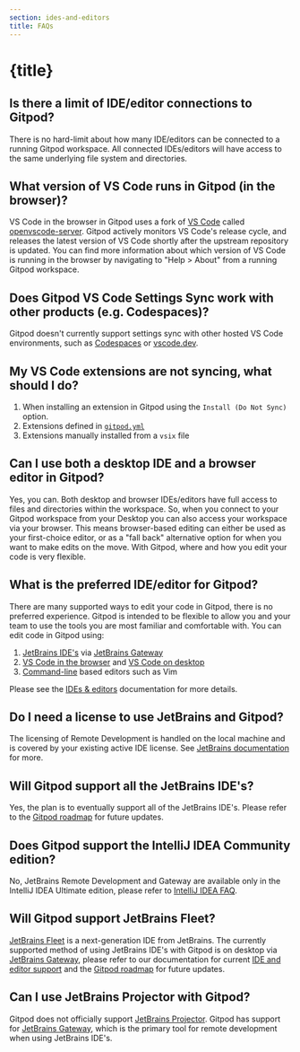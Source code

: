 ```yaml
---
section: ides-and-editors
title: FAQs
---
```


<script context="module">
  export const prerender = true;
</script>

# {title}

## Is there a limit of IDE/editor connections to Gitpod?

There is no hard-limit about how many IDE/editors can be connected to a running Gitpod workspace. All connected IDEs/editors will have access to the same underlying file system and directories.

## What version of VS Code runs in Gitpod (in the browser)?

VS Code in the browser in Gitpod uses a fork of [VS Code](https://github.com/microsoft/vscode) called [openvscode-server](https://github.com/gitpod-io/openvscode-server). Gitpod actively monitors VS Code's release cycle, and releases the latest version of VS Code shortly after the upstream repository is updated. You can find more information about which version of VS Code is running in the browser by navigating to "Help > About" from a running Gitpod workspace.

## Does Gitpod VS Code Settings Sync work with other products (e.g. Codespaces)?

Gitpod doesn't currently support settings sync with other hosted VS Code environments, such as [Codespaces](https://github.com/features/codespaces) or [vscode.dev](https://vscode.dev/).

## My VS Code extensions are not syncing, what should I do?

1. When installing an extension in Gitpod using the `Install (Do Not Sync)` option.
2. Extensions defined in [`gitpod.yml`](https://www.gitpod.io/docs/configure/projects/gitpod-yaml/)
3. Extensions manually installed from a `vsix` file

## Can I use both a desktop IDE and a browser editor in Gitpod?

Yes, you can. Both desktop and browser IDEs/editors have full access to files and directories within the workspace. So, when you connect to your Gitpod workspace from your Desktop you can also access your workspace via your browser. This means browser-based editing can either be used as your first-choice editor, or as a "fall back" alternative option for when you want to make edits on the move. With Gitpod, where and how you edit your code is very flexible.

## What is the preferred IDE/editor for Gitpod?

There are many supported ways to edit your code in Gitpod, there is no preferred experience. Gitpod is intended to be flexible to allow you and your team to use the tools you are most familiar and comfortable with. You can edit code in Gitpod using:

1. [JetBrains IDE's](/docs/references/ides-and-editors) via [JetBrains Gateway](/docs/integrations/jetbrains-gateway)
2. [VS Code in the browser](/docs/references/ides-and-editors/vscode-browser) and [VS Code on desktop](/docs/references/ides-and-editors/vscode)
3. [Command-line](/docs/references/ides-and-editors/command-line) based editors such as Vim

Please see the [IDEs & editors](/docs/references/ides-and-editors) documentation for more details.

## Do I need a license to use JetBrains and Gitpod?

The licensing of Remote Development is handled on the local machine and is covered by your existing active IDE license. See [JetBrains documentation](https://www.jetbrains.com/help/idea/remote-development-starting-page.html#licensing) for more.

## Will Gitpod support all the JetBrains IDE's?

Yes, the plan is to eventually support all of the JetBrains IDE's. Please refer to the [Gitpod roadmap](https://www.gitpod.io/roadmap) for future updates.

## Does Gitpod support the IntelliJ IDEA Community edition?

No, JetBrains Remote Development and Gateway are available only in the IntelliJ IDEA Ultimate edition, please refer to [IntelliJ IDEA FAQ](https://www.jetbrains.com/help/idea/faq-about-remote-development.html#community).

## Will Gitpod support JetBrains Fleet?

[JetBrains Fleet](https://www.jetbrains.com/fleet/) is a next-generation IDE from JetBrains. The currently supported method of using JetBrains IDE's with Gitpod is on desktop via [JetBrains Gateway](/docs/integrations/jetbrains-gateway), please refer to our documentation for current [IDE and editor support](/docs/references/ides-and-editors) and the [Gitpod roadmap](https://www.gitpod.io/roadmap) for future updates.

## Can I use JetBrains Projector with Gitpod?

Gitpod does not officially support [JetBrains Projector](https://lp.jetbrains.com/projector/). Gitpod has support for [JetBrains Gateway](/docs/integrations/jetbrains-gateway), which is the primary tool for remote development when using JetBrains IDE's.
